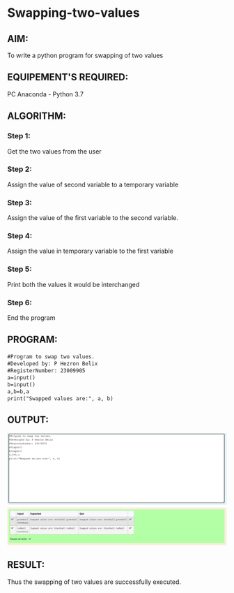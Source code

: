# Swapping-two-values
## AIM:
To write a python program for swapping of two values
## EQUIPEMENT'S REQUIRED: 
PC
Anaconda - Python 3.7
## ALGORITHM: 
### Step 1:
Get the two values from the user
### Step 2: 
Assign the value of second variable to a temporary variable 
### Step 3: 
Assign the value of the first variable to the second variable.
### Step 4:  
Assign the value in temporary variable to the first variable
### Step 5: 
Print both the values it would be interchanged
### Step 6: 
End the program
## PROGRAM:
```
#Program to swap two values.
#Developed by: P Hezron Belix
#RegisterNumber: 23009905
a=input()
b=input()
a,b=b,a
print("Swapped values are:", a, b)

```
## OUTPUT:
![output](/output.png)

## RESULT:
Thus the swapping of two values are successfully executed.



